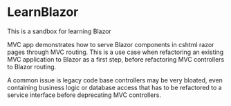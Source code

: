 # LearnBlazor
This is a sandbox for learning Blazor

MVC app demonstrates how to serve Blazor components in cshtml razor pages through MVC routing.
This is a use case when refactoring an existing MVC application to Blazor as a first step,
before refactoring MVC controllers to Blazor routing.

A common issue is legacy code base controllers may be very bloated, even containing business logic or database access that has to be refactored to a service interface before deprecating MVC controllers.



